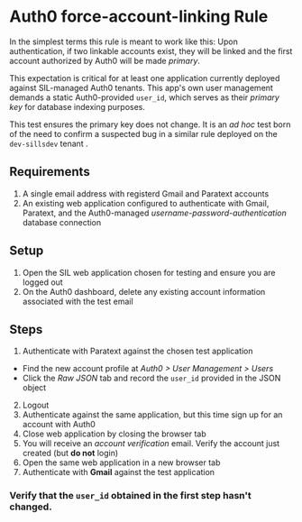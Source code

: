 Auth0 force-account-linking Rule
================================

In the simplest terms this rule is meant to work like this: Upon authentication, if two linkable accounts exist, they will be linked and the first account authorized by Auth0 will be made _primary_.

This expectation is critical for at least one application currently deployed against SIL-managed Auth0 tenants. This app's own user management demands a static Auth0-provided `user_id`, which serves as their _primary key_ for database indexing purposes.

This test ensures the primary key does not change. It is an _ad hoc_ test born of the need to confirm a suspected bug in a similar rule deployed on the `dev-sillsdev` tenant .

## Requirements

1. A single email address with registerd Gmail and Paratext accounts
2. An existing web application configured to authenticate with Gmail, Paratext, and the Auth0-managed _username-password-authentication_ database connection

## Setup

1. Open the SIL web application chosen for testing and ensure you are logged out
1. On the Auth0 dashboard, delete any existing account information associated with the test email

## Steps

1. Authenticate with Paratext against the chosen test application
  - Find the new account profile at _Auth0 > User Management > Users_
  - Click the _Raw JSON_ tab and record the `user_id` provided in the JSON object
2. Logout
3. Authenticate against the same application, but this time sign up for an account with Auth0
4. Close web application by closing the browser tab
5. You will receive an _account verification_ email. Verify the account just created (but **do not** login)
6. Open the same web application in a new browser tab 
7. Authenticate with **Gmail** against the test application

### Verify that the `user_id` obtained in the first step hasn't changed.
